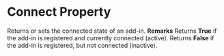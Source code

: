 
# Connect Property



Returns or sets the connected state of an add-in.
 **Remarks**
Returns  **True** if the add-in is registered and currently connected (active).
Returns  **False** if the add-in is registered, but not connected (inactive).
